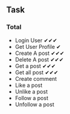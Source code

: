 ## Task

### Total

- Login User ✔✔✔
- Get User Profile ✔
- Create A post ✔✔✔
- Delete A post ✔✔✔
- Get a post ✔✔✔
- Get all post ✔✔✔
- Create comment
- Like a post
- Unlike a post
- Follow a post
- Unfollow a post
